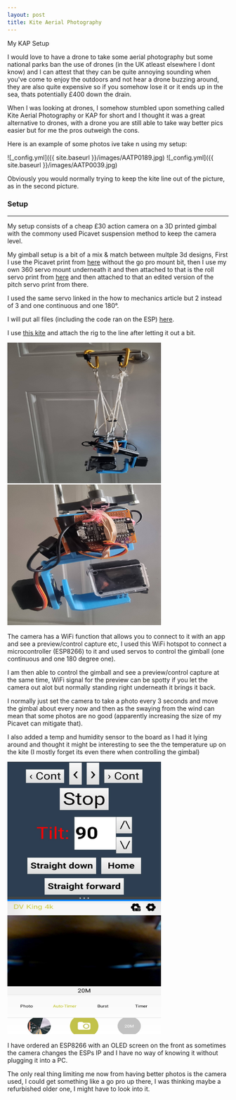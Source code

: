 ```yaml
---
layout: post
title: Kite Aerial Photography
---
```


My KAP Setup

I would love to have a drone to take some aerial photography but some national parks ban the use of drones (in the UK atleast elsewhere I dont know) and I can attest that they can be quite annoying sounding when you've come to enjoy the outdoors and not hear a drone buzzing around, they are also quite expensive so if you somehow lose it or it ends up in the sea, thats potentially £400 down the drain.

When I was looking at drones, I somehow stumbled upon something called Kite Aerial Photography or KAP for short and I thought it was a great alternative to drones, with a drone you are still able to take way better pics easier but for me the pros outweigh the cons.

Here is an example of some photos ive take n using my setup:

![_config.yml]({{ site.baseurl }}/images/AATP0189.jpg)
![_config.yml]({{ site.baseurl }}/images/AATP0039.jpg)

Obviously you would normally trying to keep the kite line out of the picture, as in the second picture.

### Setup
---

My setup consists of a cheap £30 action camera on a 3D printed gimbal with the commony used Picavet suspension method to keep the camera level.

My gimball setup is a bit of a mix & match between multple 3d designs, First I use the Picavet print from [here](https://www.thingiverse.com/thing:857240) without the go pro mount bit, then I use my own 360 servo mount underneath it and then attached to that is the roll servo print from [here](https://howtomechatronics.com/projects/diy-arduino-gimbal-self-stabilizing-platform/) and then attached to that an edited version of the pitch servo print from there.

I used the same servo linked in the how to mechanics article but 2 instead of 3 and one continuous and one 180°.

I will put all files (including the code ran on the ESP) [here](https://github.com/ToXIc-Dev/Arduino_Stuff/tree/master/KAP%20Gimbal).

I use [this kite](http://www.spiritofair.co.uk/10168.htm) and attach the rig to the line after letting it out a bit.

<img src='/images/pend.jpg' width='350' height='320'>
<img src='/images/20210409_113852.jpg' width='350' height='320'>

The camera has a WiFi function that allows you to connect to it with an app and see a preview/control capture etc, I used this WiFi hotspot to connect a microcontroller (ESP8266) to it and used servos to control the gimball (one continuous and one 180 degree one).

I am then able to control the gimball and see a preview/control capture at the same time, WiFi signal for the preview can be spotty if you let the camera out alot but normally standing right underneath it brings it back.

I normally just set the camera to take a photo every 3 seconds and move the gimbal about every now and then as the swaying from the wind can mean that some photos are no good (apparently increasing the size of my Picavet can mitigate that).

I also added a temp and humidity sensor to the board as I had it lying around and thought it might be interesting to see the the temperature up on the kite (I mostly forget its even there when controlling the gimbal)

<img src='/images/Screenshot_20210409-115130_DV KING 4K.jpg' width='350' height='620'>

I have ordered an ESP8266 with an OLED screen on the front as sometimes the camera changes the ESPs IP and I have no way of knowing it without plugging it into a PC.

The only real thing limiting me now from having better photos is the camera used, I could get something like a go pro up there, I was thinking maybe a refurbished older one, I might have to look into it.
